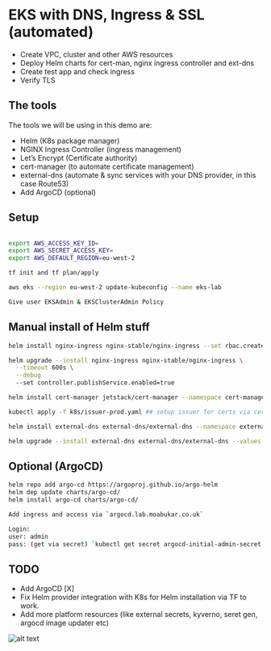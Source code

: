 # EKS with DNS, Ingress & SSL (automated)

- Create VPC, cluster and other AWS resources
- Deploy Helm charts for cert-man, nginx ingress controller and ext-dns
- Create test app and check ingress
- Verify TLS

## The tools

The tools we will be using in this demo are:

- Helm (K8s package manager)
- NGINX Ingress Controller (ingress management)
- Let’s Encrypt (Certificate authority)
- cert-manager (to automate certificate management)
- external-dns (automate & sync services with your DNS provider, in this case Route53)
- Add ArgoCD (optional)

## Setup

```bash

export AWS_ACCESS_KEY_ID=
export AWS_SECRET_ACCESS_KEY=
export AWS_DEFAULT_REGION=eu-west-2

tf init and tf plan/apply

aws eks --region eu-west-2 update-kubeconfig --name eks-lab

Give user EKSAdmin & EKSClusterAdmin Policy

```

## Manual install of Helm stuff

```bash
helm install nginx-ingress nginx-stable/nginx-ingress --set rbac.create=true

helm upgrade --install nginx-ingress nginx-stable/nginx-ingress \
  --timeout 600s \
  --debug
  --set controller.publishService.enabled=true

helm install cert-manager jetstack/cert-manager --namespace cert-manager --version v1.15.1 --create-namespace --set installCRDs=true

kubectl apply -f k8s/issuer-prod.yaml ## setup issuer for certs via cert-manager

helm install external-dns external-dns/external-dns --namespace external-dns --create-namespace --values helm_values/values-external-dns.yaml

helm upgrade --install external-dns external-dns/external-dns --values helm_values/values-external-dns.yaml
```

## Optional (ArgoCD)

```bash
helm repo add argo-cd https://argoproj.github.io/argo-helm
helm dep update charts/argo-cd/
helm install argo-cd charts/argo-cd/

Add ingress and access via `argocd.lab.moabukar.co.uk`

Login:
user: admin
pass: (get via secret) `kubectl get secret argocd-initial-admin-secret -o jsonpath='{.data.password}' | base64 -d`
```

## TODO


- Add ArgoCD [X]
- Fix Helm provider integration with K8s for Helm installation via TF to work.
- Add more platform resources (like external secrets, kyverno, seret gen, argocd image updater etc)

![alt text](./ingresss)
